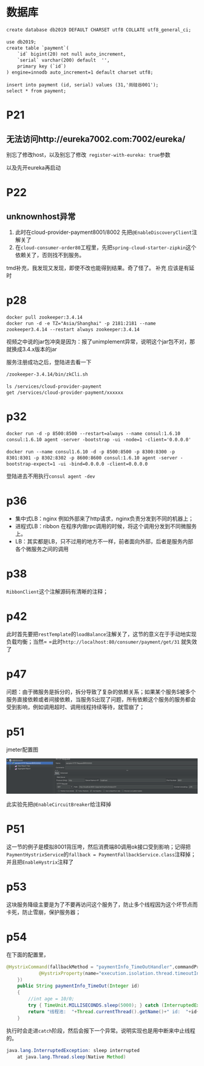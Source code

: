 # 数据库

```mysql
create database db2019 DEFAULT CHARSET utf8 COLLATE utf8_general_ci;

use db2019;
create table `payment`(
    `id` bigint(20) not null auto_increment,
    `serial` varchar(200) default  '',
    primary key (`id`)
) engine=innodb auto_increment=1 default charset utf8;

insert into payment (id, serial) values (31,'尚硅谷001');
select * from payment;
```

# P21
## 无法访问http://eureka7002.com:7002/eureka/

别忘了修改host，以及别忘了修改` register-with-eureka: true`参数

以及先开eureka再启动

# P22

## unknownhost异常
1. 此时在cloud-provider-payment8001/8002 先把`@EnableDiscoveryClient`注解关了
2. 在`cloud-consumer-order80`工程里，先把`spring-cloud-starter-zipkin`这个依赖关了，否则找不到服务。

tmd补充，我发现又发现，即使不改也能得到结果。奇了怪了。
补充 应该是有延时

# p28

```shell
docker pull zookeeper:3.4.14
docker run -d -e TZ="Asia/Shanghai" -p 2181:2181 --name zookeeper3.4.14 --restart always zookeeper:3.4.14
```

视频之中说的jar包冲突是因为：报了unimplement异常，说明这个jar包不对，那就换成3.4.x版本的jar

服务注册成功之后，登陆进去看一下
```shell
/zookeeper-3.4.14/bin/zkCli.sh

ls /services/cloud-provider-payment
get /services/cloud-provider-payment/xxxxxx
```

# p32

```shell
docker run -d -p 8500:8500 --restart=always --name consul:1.6.10 consul:1.6.10 agent -server -bootstrap -ui -node=1 -client='0.0.0.0'

docker run --name consul1.6.10 -d -p 8500:8500 -p 8300:8300 -p 8301:8301 -p 8302:8302 -p 8600:8600 consul:1.6.10 agent -server -bootstrap-expect=1 -ui -bind=0.0.0.0 -client=0.0.0.0
```
登陆进去不用执行`consul agent -dev`

# p36
- 集中式LB：nginx 例如外部来了http请求，nginx负责分发到不同的机器上；
- 进程式LB：ribbon 在程序内做rpc调用的时候，将这个调用分发到不同微服务上。
- LB：其实都是LB，只不过用的地方不一样，前者面向外部，后者是服务内部各个微服务之间的调用

# p38
`RibbonClient`这个注解源码有清晰的注释；

# p42
此时首先要把`restTemplate`的`loadBalance`注解关了，这节的意义在于手动地实现负载均衡；当然= =此时`http://localhost:80/consumer/payment/get/31` 就失效了

# p47
问题：由于微服务是拆分的，拆分导致了复杂的依赖关系；如果某个服务S被多个服务直接依赖或者间接依赖，当服务S出现了问题，所有依赖这个服务的服务都会受到影响，例如调用超时、调用线程持续等待，就雪崩了；

# p51



jmeter配置图

![image-20220130144224612](笔记.assets/image-20220130144224612.png)

此实验先把`@EnableCircuitBreaker`给注释掉



# P51

这一节的例子是模拟8001背压垮，然后消费端80调用ok接口受到影响；记得把`PaymentHystrixService`的`fallback = PaymentFallbackService.class`注释掉；并且把`EnableHystrix`注释了



# p53

这块服务降级主要是为了不要再访问这个服务了，防止多个线程因为这个坏节点而卡死，防止雪崩，保护服务器；



# p54



在下面的配置里，

```java
@HystrixCommand(fallbackMethod = "paymentInfo_TimeOutHandler",commandProperties = {
            @HystrixProperty(name="execution.isolation.thread.timeoutInMilliseconds",value="3000")
    })
    public String paymentInfo_TimeOut(Integer id)
    {
        //int age = 10/0;
        try { TimeUnit.MILLISECONDS.sleep(5000); } catch (InterruptedException e) { e.printStackTrace(); }
        return "线程池:  "+Thread.currentThread().getName()+" id:  "+id+"\t"+"O(∩_∩)O哈哈~"+"  耗时(秒): ";
    }
```

执行时会走进`catch`阶段，然后会报下一个异常。说明实现也是用中断来中止线程的。

```java
java.lang.InterruptedException: sleep interrupted
	at java.lang.Thread.sleep(Native Method)
```

